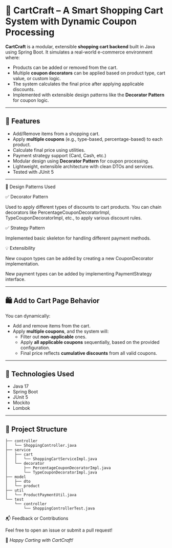 
# 🛒 CartCraft – A Smart Shopping Cart System with Dynamic Coupon Processing

**CartCraft** is a modular, extensible **shopping cart backend** built in Java using Spring Boot. It simulates a real-world e-commerce environment where:

- Products can be added or removed from the cart.
- Multiple **coupon decorators** can be applied based on product type, cart value, or custom logic.
- The system calculates the final price after applying applicable discounts.
- Implemented with extensible design patterns like the **Decorator Pattern** for coupon logic.

---

## 🚀 Features

- Add/Remove items from a shopping cart.
- Apply **multiple coupons** (e.g., type-based, percentage-based) to each product.
- Calculate final price using utilities.
- Payment strategy support (Card, Cash, etc.)
- Modular design using **Decorator Pattern** for coupon processing.
- Lightweight, extensible architecture with clean DTOs and services.
- Tested with JUnit 5

---

🧱 Design Patterns Used

✅ Decorator Pattern

Used to apply different types of discounts to cart products. You can chain decorators like PercentageCouponDecoratorImpl, TypeCouponDecoratorImpl, etc., to apply various discount rules.

✅ Strategy Pattern

Implemented basic skeleton for handling different payment methods.

💡 Extensibility

New coupon types can be added by creating a new CouponDecorator implementation.

New payment types can be added by implementing PaymentStrategy interface.

---

## 🛍️ Add to Cart Page Behavior

You can dynamically:
- Add and remove items from the cart.
- Apply **multiple coupons**, and the system will:
    - Filter out **non-applicable** ones.
    - Apply **all applicable coupons** sequentially, based on the provided configuration.
    - Final price reflects **cumulative discounts** from all valid coupons.
---

## 🔧 Technologies Used

- Java 17
- Spring Boot
- JUnit 5
- Mockito
- Lombok

---

## 📁 Project Structure

```
├── controller
│   └── ShoppingController.java
├── service
│   ├── cart
│   │   └── ShoppingCartServiceImpl.java
│   └── decorator
│       ├── PercentageCouponDecoratorImpl.java
│       └── TypeCouponDecoratorImpl.java
├── model
│   ├── dto
│   └── product
├── util
│   └── ProductPaymentUtil.java
└── test
    └── controller
        └── ShoppingControllerTest.java
```

📬 Feedback or Contributions

Feel free to open an issue or submit a pull request!

👋 *Happy Carting with CartCraft!*
